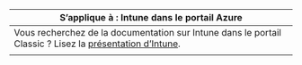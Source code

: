 |                                                           S’applique à : Intune dans le portail Azure                                                            |
|-------------------------------------------------------------------------------------------------------------------------------------------------------------|
| Vous recherchez de la documentation sur Intune dans le portail Classic ? Lisez la [présentation d’Intune](/intune/introduction-intune?toc=/intune-classic/toc.json). |
|                                                                                                                                                             |

